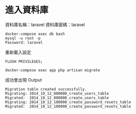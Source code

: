 # 進入資料庫
資料庫名稱：laravel
資料庫密碼：laravel
```
docker-compose exec db bash
mysql -u root -p
Password: laravel
```


重新載入設定
```
FLUSH PRIVILEGES;
```

```
docker-compose exec app php artisan migrate
```
成功會出現 Output
```
Migration table created successfully.
Migrating: 2014_10_12_000000_create_users_table
Migrated:  2014_10_12_000000_create_users_table
Migrating: 2014_10_12_100000_create_password_resets_table
Migrated:  2014_10_12_100000_create_password_resets_table
```